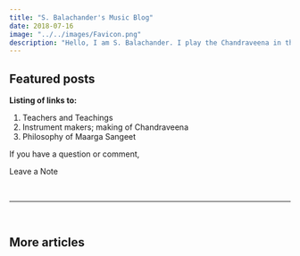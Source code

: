 ```yaml
---
title: "S. Balachander's Music Blog"
date: 2018-07-16
image: "../../images/Favicon.png"
description: "Hello, I am S. Balachander. I play the Chandraveena in the Dhrupad style, a traditional style of Maarga Sangeet. Welcome to my Music Blog - a collection of my ideas, thoughts and understanding about music, its origins, my teachers, my instruments and many more topics. Read on to find out more!"
---
```

## Featured posts

**Listing of links to:**
1. Teachers and Teachings
2. Instrument makers; making of Chandraveena
3. Philosophy of Maarga Sangeet

<notice-box>
If you have a question or comment,

<my-button to="/contact/">Leave a Note</my-button>

</notice-box>

<br>
<hr>
<br>

## More articles

<blog-index></blog-index>
